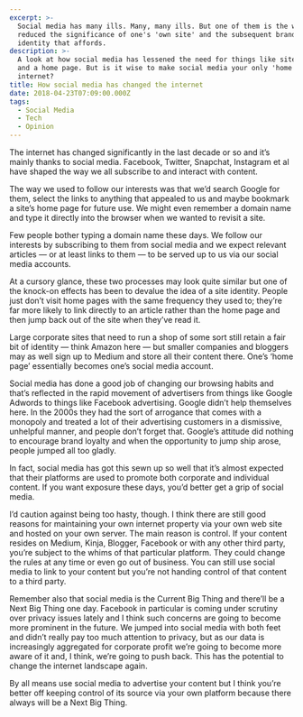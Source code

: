 ```yaml
---
excerpt: >-
  Social media has many ills. Many, many ills. But one of them is the way it has
  reduced the significance of one's 'own site' and the subsequent branding and
  identity that affords.
description: >-
  A look at how social media has lessened the need for things like site identity
  and a home page. But is it wise to make social media your only 'home' on the
  internet?
title: How social media has changed the internet
date: 2018-04-23T07:09:00.000Z
tags:
  - Social Media
  - Tech
  - Opinion
---
```

The internet has changed significantly in the last decade or so and it’s mainly thanks to social media. Facebook, Twitter, Snapchat, Instagram et al have shaped the way we all subscribe to and interact with content.

The way we used to follow our interests was that we’d search Google for them, select the links to anything that appealed to us and maybe bookmark a site’s home page for future use. We might even remember a domain name and type it directly into the browser when we wanted to revisit a site.

Few people bother typing a domain name these days. We follow our interests by subscribing to them from social media and we expect relevant articles — or at least links to them — to be served up to us via our social media accounts.

At a cursory glance, these two processes may look quite similar but one of the knock-on effects has been to devalue the idea of a site identity. People just don’t visit home pages with the same frequency they used to; they’re far more likely to link directly to an article rather than the home page and then jump back out of the site when they’ve read it.

Large corporate sites that need to run a shop of some sort still retain a fair bit of identity — think Amazon here — but smaller companies and bloggers may as well sign up to Medium and store all their content there. One’s ‘home page’ essentially becomes one’s social media account.

Social media has done a good job of changing our browsing habits and that’s reflected in the rapid movement of advertisers from things like Google Adwords to things like Facebook advertising. Google didn’t help themselves here. In the 2000s they had the sort of arrogance that comes with a monopoly and treated a lot of their advertising customers in a dismissive, unhelpful manner, and people don’t forget that. Google’s attitude did nothing to encourage brand loyalty and when the opportunity to jump ship arose, people jumped all too gladly.

In fact, social media has got this sewn up so well that it’s almost expected that their platforms are used to promote both corporate and individual content. If you want exposure these days, you’d better get a grip of social media.

I’d caution against being too hasty, though. I think there are still good reasons for maintaining your own internet property via your own web site and hosted on your own server. The main reason is control. If your content resides on Medium, Kinja, Blogger, Facebook or with any other third party, you’re subject to the whims of that particular platform. They could change the rules at any time or even go out of business. You can still use social media to link to your content but you’re not handing control of that content to a third party.

Remember also that social media is the Current Big Thing and there’ll be a Next Big Thing one day. Facebook in particular is coming under scrutiny over privacy issues lately and I think such concerns are going to become more prominent in the future. We jumped into social media with both feet and didn’t really pay too much attention to privacy, but as our data is increasingly aggregated for corporate profit we’re going to become more aware of it and, I think, we’re going to push back. This has the potential to change the internet landscape again. 

By all means use social media to advertise your content but I think you’re better off keeping control of its source via your own platform because there always will be a Next Big Thing.

